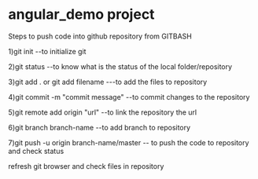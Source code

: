 # angular_demo project


Steps to push code into github repository from GITBASH

1)git init   								--to initialize git 

2)git status 								--to know what is the status of the local folder/repository

3)git add . or git add filename 			---to add the files to repository

4)git commit -m "commit message" 			--to commit changes to the repository

5)git remote add origin "url"    			--to link the repository the url

6)git branch branch-name  					--to add branch to repository

7)git push -u origin branch-name/master   	-- to push the code to repository and check status

refresh git browser and check files in repository
